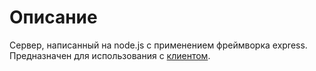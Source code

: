 # Описание
Сервер, написанный на node.js с применением фреймворка express. Предназначен для использования с [клиентом](https://github.com/AlexRax277/react-ninthLesson-task2/).